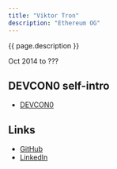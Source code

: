 ```yaml
---
title: "Viktor Tron"
description: "Ethereum OG"
---
```


{{ page.description }}

Oct 2014 to ???

## DEVCON0 self-intro
- [DEVCON0](https://youtu.be/_BvvUlKDqp0?t=23m41s)

## Links
- [GitHub](https://github.com/zelig)
- [LinkedIn](https://www.linkedin.com/in/viktortron/)
